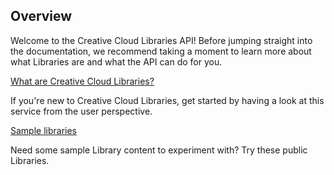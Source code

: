 ## Overview

Welcome to the Creative Cloud Libraries API! Before jumping straight into the documentation, we recommend taking a moment to learn more about what Libraries are and what the API can do for you.

<DiscoverBlock slots="link, text"/>

[What are Creative Cloud Libraries?](/overview/product-overview/)

If you're new to Creative Cloud Libraries, get started by having a look at this service from the user perspective.

<DiscoverBlock slots="link, text"/>

[Sample libraries](/overview/sample-libraries/)

Need some sample Library content to experiment with? Try these public Libraries.
